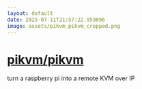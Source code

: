 ```yaml
---
layout: default
date: 2025-07-11T21:57:22.959096
image: assets/pikvm_pikvm_cropped.png
---
```


# [pikvm/pikvm](https://github.com/pikvm/pikvm)

turn a raspberry pi into a remote KVM over IP
